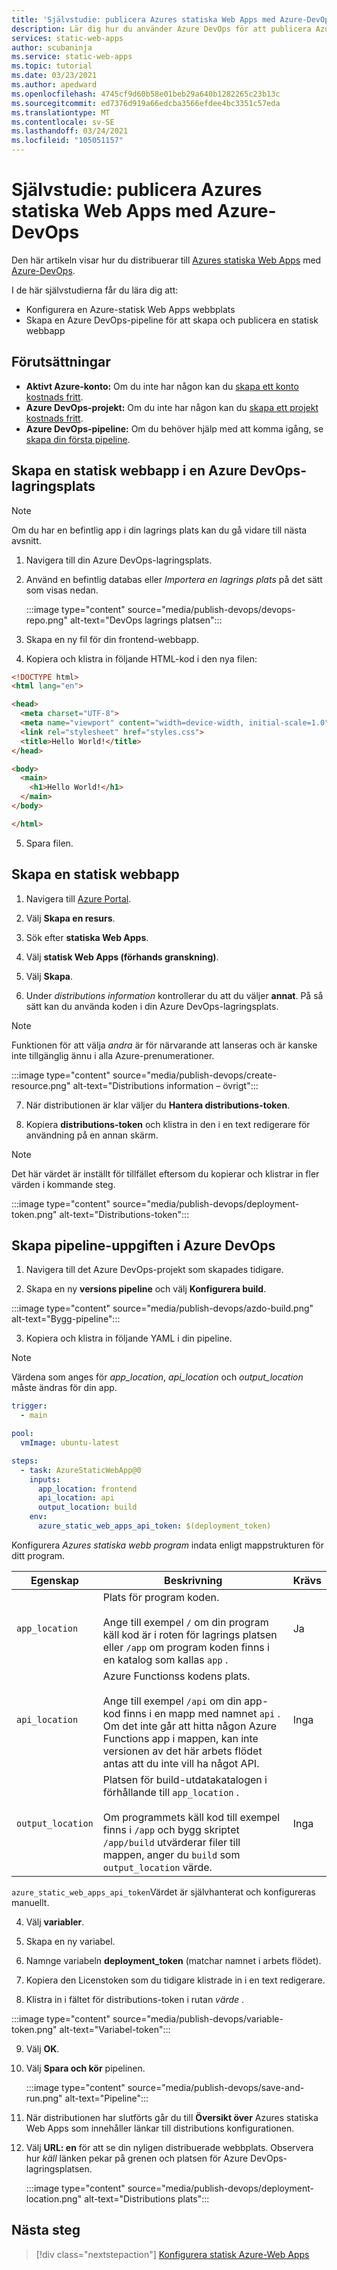 ```yaml
---
title: 'Självstudie: publicera Azures statiska Web Apps med Azure-DevOps'
description: Lär dig hur du använder Azure DevOps för att publicera Azures statiska Web Apps.
services: static-web-apps
author: scubaninja
ms.service: static-web-apps
ms.topic: tutorial
ms.date: 03/23/2021
ms.author: apedward
ms.openlocfilehash: 4745cf9d60b58e01beb29a640b1282265c23b13c
ms.sourcegitcommit: ed7376d919a66edcba3566efdee4bc3351c57eda
ms.translationtype: MT
ms.contentlocale: sv-SE
ms.lasthandoff: 03/24/2021
ms.locfileid: "105051157"
---
```

# <a name="tutorial-publish-azure-static-web-apps-with-azure-devops"></a>Självstudie: publicera Azures statiska Web Apps med Azure-DevOps

Den här artikeln visar hur du distribuerar till [Azures statiska Web Apps](./overview.md) med [Azure-DevOps](https://dev.azure.com/).

I de här självstudierna får du lära dig att:

- Konfigurera en Azure-statisk Web Apps webbplats
- Skapa en Azure DevOps-pipeline för att skapa och publicera en statisk webbapp 

## <a name="prerequisites"></a>Förutsättningar

- **Aktivt Azure-konto:** Om du inte har någon kan du [skapa ett konto kostnads fritt](https://azure.microsoft.com/free/).
- **Azure DevOps-projekt:** Om du inte har någon kan du [skapa ett projekt kostnads fritt](https://azure.microsoft.com/pricing/details/devops/azure-devops-services/).
- **Azure DevOps-pipeline:** Om du behöver hjälp med att komma igång, se [skapa din första pipeline](https://docs.microsoft.com/azure/devops/pipelines/create-first-pipeline?view=azure-devops&preserve-view=true).


## <a name="create-a-static-web-app-in-an-azure-devops-repository"></a>Skapa en statisk webbapp i en Azure DevOps-lagringsplats
  > [!NOTE]
  > Om du har en befintlig app i din lagrings plats kan du gå vidare till nästa avsnitt.

1. Navigera till din Azure DevOps-lagringsplats.
   
2. Använd en befintlig databas eller _Importera en lagrings plats_ på det sätt som visas nedan.
  
    :::image type="content" source="media/publish-devops/devops-repo.png" alt-text="DevOps lagrings platsen":::

3. Skapa en ny fil för din frontend-webbapp.
   
4. Kopiera och klistra in följande HTML-kod i den nya filen:

  ```HTML
  <!DOCTYPE html>
  <html lang="en">

  <head>
    <meta charset="UTF-8">
    <meta name="viewport" content="width=device-width, initial-scale=1.0">
    <link rel="stylesheet" href="styles.css">
    <title>Hello World!</title>
  </head>

  <body>
    <main>
      <h1>Hello World!</h1>
    </main>
  </body>

  </html>
  ```

5. Spara filen.

## <a name="create-a-static-web-app"></a>Skapa en statisk webbapp

1. Navigera till [Azure Portal](https://portal.azure.com).
   
2. Välj **Skapa en resurs**.
   
3. Sök efter **statiska Web Apps**.
   
4. Välj **statisk Web Apps (förhands granskning)**.
   
5. Välj **Skapa**.
   
6. Under _distributions information_ kontrollerar du att du väljer **annat**. På så sätt kan du använda koden i din Azure DevOps-lagringsplats.
  > [!NOTE]
  > Funktionen för att välja _andra_ är för närvarande att lanseras och är kanske inte tillgänglig ännu i alla Azure-prenumerationer.

  :::image type="content" source="media/publish-devops/create-resource.png" alt-text="Distributions information – övrigt":::

7. När distributionen är klar väljer du **Hantera distributions-token**.

8. Kopiera **distributions-token** och klistra in den i en text redigerare för användning på en annan skärm.

  > [!NOTE]
  > Det här värdet är inställt för tillfället eftersom du kopierar och klistrar in fler värden i kommande steg.

  :::image type="content" source="media/publish-devops/deployment-token.png" alt-text="Distributions-token"::: 

## <a name="create-the-pipeline-task-in-azure-devops"></a>Skapa pipeline-uppgiften i Azure DevOps

1. Navigera till det Azure DevOps-projekt som skapades tidigare.

2. Skapa en ny **versions pipeline** och välj **Konfigurera build**.

  :::image type="content" source="media/publish-devops/azdo-build.png" alt-text="Bygg-pipeline"::: 

3. Kopiera och klistra in följande YAML i din pipeline.
> [!NOTE]
> Värdena som anges för _app_location_, _api_location_ och _output_location_ måste ändras för din app.  

```YAML
trigger:
  - main

pool:
  vmImage: ubuntu-latest

steps:
  - task: AzureStaticWebApp@0
    inputs:
      app_location: frontend 
      api_location: api
      output_location: build
    env:
      azure_static_web_apps_api_token: $(deployment_token)
   ```
Konfigurera _Azures statiska webb program_ indata enligt mappstrukturen för ditt program.

| Egenskap | Beskrivning | Krävs |
|---|---|---|
| `app_location` | Plats för program koden.<br><br>Ange till exempel `/` om din program käll kod är i roten för lagrings platsen eller `/app` om program koden finns i en katalog som kallas `app` . | Ja |
| `api_location` | Azure Functionss kodens plats.<br><br>Ange till exempel `/api` om din app-kod finns i en mapp med namnet `api` . Om det inte går att hitta någon Azure Functions app i mappen, kan inte versionen av det här arbets flödet antas att du inte vill ha något API. | Inga |
| `output_location` | Platsen för build-utdatakatalogen i förhållande till `app_location` .<br><br>Om programmets käll kod till exempel finns i `/app` och bygg skriptet `/app/build` utvärderar filer till mappen, anger du `build` som `output_location` värde. | Inga |

`azure_static_web_apps_api_token`Värdet är självhanterat och konfigureras manuellt.

4. Välj **variabler**.

5. Skapa en ny variabel.

6. Namnge variabeln **deployment_token** (matchar namnet i arbets flödet).

7. Kopiera den Licenstoken som du tidigare klistrade in i en text redigerare.

8. Klistra in i fältet för distributions-token i rutan _värde_ .

  :::image type="content" source="media/publish-devops/variable-token.png" alt-text="Variabel-token":::

9. Välj **OK**.

10. Välj **Spara och kör** pipelinen.

    :::image type="content" source="media/publish-devops/save-and-run.png" alt-text="Pipeline":::
   
11. När distributionen har slutförts går du till **Översikt över** Azures statiska Web Apps som innehåller länkar till distributions konfigurationen.

12. Välj **URL: en** för att se din nyligen distribuerade webbplats. Observera hur _käll_ länken pekar på grenen och platsen för Azure DevOps-lagringsplatsen.
   
    :::image type="content" source="media/publish-devops/deployment-location.png" alt-text="Distributions plats":::


## <a name="next-steps"></a>Nästa steg

> [!div class="nextstepaction"]
> [Konfigurera statisk Azure-Web Apps](./configuration.md)
